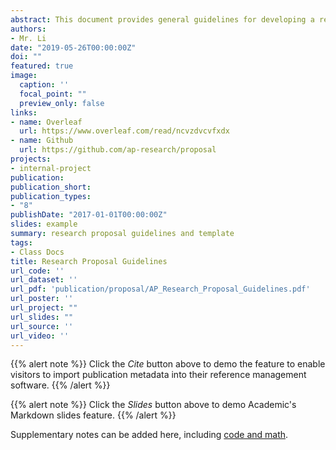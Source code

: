 ```yaml
---
abstract: This document provides general guidelines for developing a research proposal for AP Research. Students can also use this document as a template for content structuring and formatting. 
authors:
- Mr. Li
date: "2019-05-26T00:00:00Z"
doi: ""
featured: true
image:
  caption: ''
  focal_point: ""
  preview_only: false
links:
- name: Overleaf
  url: https://www.overleaf.com/read/ncvzdvcvfxdx
- name: Github
  url: https://github.com/ap-research/proposal
projects:
- internal-project
publication: 
publication_short:
publication_types:
- "8"
publishDate: "2017-01-01T00:00:00Z"
slides: example
summary: research proposal guidelines and template
tags:
- Class Docs
title: Research Proposal Guidelines
url_code: ''
url_dataset: ''
url_pdf: 'publication/proposal/AP_Research_Proposal_Guidelines.pdf'
url_poster: ''
url_project: ""
url_slides: ""
url_source: ''
url_video: ''
---
```


{{% alert note %}}
Click the *Cite* button above to demo the feature to enable visitors to import publication metadata into their reference management software.
{{% /alert %}}

{{% alert note %}}
Click the *Slides* button above to demo Academic's Markdown slides feature.
{{% /alert %}}

Supplementary notes can be added here, including [code and math](https://sourcethemes.com/academic/docs/writing-markdown-latex/).

